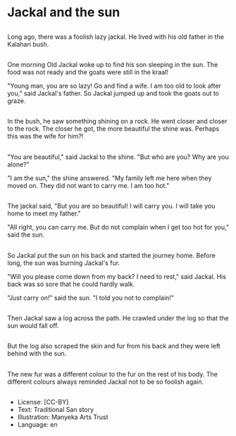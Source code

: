 # Jackal and the sun

##
Long ago, there was a foolish lazy jackal. He lived with his old father in the Kalahari bush.

##
One morning Old Jackal woke up to find his son sleeping in the sun. The food was not ready and the goats were still in the kraal!

"Young man, you are so lazy! Go and find a wife. I am too old to look after you," said Jackal's father. So Jackal jumped up and took the goats out to graze.

##
In the bush, he saw something shining on a rock. He went closer and closer to the rock. The closer he got, the more beautiful the shine was. Perhaps this was the wife for him?!

##
"You are beautiful," said Jackal to the shine. "But who are you? Why are you alone?"

"I am the sun," the shine answered. "My family left me here when they moved on. They did not want to carry me. I am too hot."

##
The jackal said, "But you are so beautiful! I will carry you. I will take you home to meet my father."

"All right, you can carry me. But do not complain when I get too hot for you," said the sun.

##
So Jackal put the sun on his back and started the journey home. Before long, the sun was burning Jackal's fur.

"Will you please come down from my back? I need to rest," said Jackal. His back was so sore that he could hardly walk.

"Just carry on!" said the sun. "I told you not to complain!"

##
Then Jackal saw a log across the path. He crawled under the log so that the sun would fall off.

##
But the log also scraped the skin and fur from his back and they were left behind with the sun.

##
The new fur was a different colour to the fur on the rest of his body. The different colours always reminded Jackal not to be so foolish again.

##
* License: [CC-BY]
* Text: Traditional San story
* Illustration: Manyeka Arts Trust
* Language: en
